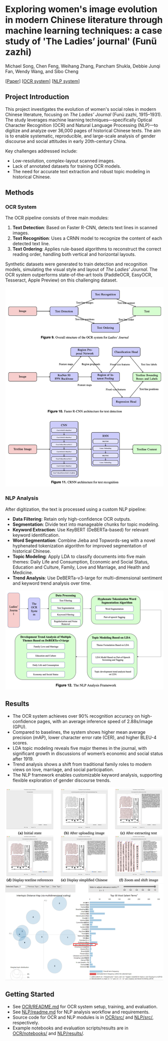 # Exploring women's image evolution in modern Chinese literature through machine learning techniques: a case study of 'The Ladies’ journal' (Funü zazhi)

Michael Song, Chen Feng, Weihang Zhang, Pancham Shukla, Debbie Junqi Fan, Wendy Wang, and Sibo Cheng

[[Paper]()] [[OCR system](./OCR/)] [[NLP system](./NLP/)]

## Project Introduction

This project investigates the evolution of women's social roles in modern Chinese literature, focusing on *The Ladies’ Journal* (Funü zazhi, 1915–1931). The study leverages machine learning techniques—specifically Optical Character Recognition (OCR) and Natural Language Processing (NLP)—to digitize and analyze over 36,000 pages of historical Chinese texts. The aim is to enable systematic, reproducible, and large-scale analysis of gender discourse and social attitudes in early 20th-century China.

Key challenges addressed include:
- Low-resolution, complex-layout scanned images.
- Lack of annotated datasets for training OCR models.
- The need for accurate text extraction and robust topic modeling in historical Chinese.

## Methods

### OCR System

The OCR pipeline consists of three main modules:
1. **Text Detection**: Based on Faster R-CNN, detects text lines in scanned images.
2. **Text Recognition**: Uses a CRNN model to recognize the content of each detected text line.
3. **Text Ordering**: Applies rule-based algorithms to reconstruct the correct reading order, handling both vertical and horizontal layouts.

Synthetic datasets were generated to train detection and recognition models, simulating the visual style and layout of *The Ladies’ Journal*. The OCR system outperforms state-of-the-art tools (PaddleOCR, EasyOCR, Tesseract, Apple Preview) on this challenging dataset.

![OCR system architecture](./images/AR1.png)

### NLP Analysis

After digitization, the text is processed using a custom NLP pipeline:
- **Data Filtering**: Retain only high-confidence OCR outputs.
- **Segmentation**: Divide text into manageable chunks for topic modeling.
- **Keyword Extraction**: Use KeyBERT (DeBERTa-based) for relevant keyword identification.
- **Word Segmentation**: Combine Jieba and Topwords-seg with a novel hyphenated tokenization algorithm for improved segmentation of historical Chinese.
- **Topic Modeling**: Apply LDA to classify documents into five main themes: Daily Life and Consumption, Economic and Social Status, Education and Culture, Family, Love and Marriage, and Health and Medicine.
- **Trend Analysis**: Use DeBERTa-v3-large for multi-dimensional sentiment and keyword trend analysis over time.

![NLP system architecture](./images/AR2.png)

## Results

- The OCR system achieves over 90% recognition accuracy on high-confidence pages, with an average inference speed of 2.88s/image (GPU).
- Compared to baselines, the system shows higher mean average precision (mAP), lower character error rate (CER), and higher BLEU-4 scores.
- LDA topic modeling reveals five major themes in the journal, with significant growth in discussions of women’s economic and social status after 1919.
- Trend analysis shows a shift from traditional family roles to modern views on love, marriage, and social participation.
- The NLP framework enables customizable keyword analysis, supporting flexible exploration of gender discourse trends.

![OCR system results](./images/UI1.png)
![NLP system results](./images/UI2.png)

## Getting Started

- See [OCR/README.md](OCR/README.md) for OCR system setup, training, and evaluation.
- See [NLP/readme.md](NLP/readme.md) for NLP analysis workflow and requirements.
- Source code for OCR and NLP modules is in [OCR/src/](OCR/src/) and [NLP/src/](NLP/src/), respectively.
- Example notebooks and evaluation scripts/results are in [OCR/notebooks/](OCR/notebooks/) and [NLP/results/](NLP/results/).